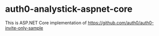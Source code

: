 # auth0-analystick-aspnet-core
This is ASP.NET Core implementation of https://github.com/auth0/auth0-invite-only-sample
